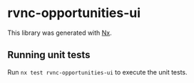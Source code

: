 # rvnc-opportunities-ui

This library was generated with [Nx](https://nx.dev).

## Running unit tests

Run `nx test rvnc-opportunities-ui` to execute the unit tests.
